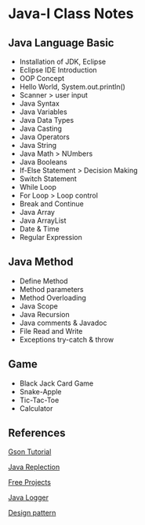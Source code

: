 # Java-I Class Notes

## Java Language Basic
* Installation of JDK, Eclipse
* Eclipse IDE Introduction
* OOP Concept
* Hello World, System.out.println()
* Scanner > user input
* Java Syntax
* Java Variables
* Java Data Types
* Java Casting
* Java Operators
* Java String
* Java Math > NUmbers
* Java Booleans
* If-Else Statement > Decision Making
* Switch Statement
* While Loop
* For Loop > Loop control
* Break and Continue
* Java Array
* Java ArrayList
* Date & Time
* Regular Expression
## Java Method
* Define Method
* Method parameters
* Method Overloading
* Java Scope
* Java Recursion
* Java comments & Javadoc
* File Read and Write
* Exceptions try-catch & throw
## Game
* Black Jack Card Game
* Snake-Apple
* Tic-Tac-Toe
* Calculator

## References
[Gson Tutorial](http://tutorials.jenkov.com/java-json/gson.html)

[Java Replection](https://www.javatpoint.com/java-reflection)

[Free Projects](https://www.javatpoint.com/free-java-projects)

[Java Logger](https://www.javatpoint.com/java-logger)

[Design pattern](https://www.javatpoint.com/design-patterns-in-java)